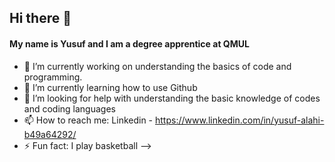 ## Hi there 👋
#### My name is Yusuf and I am a degree apprentice at QMUL


- 🔭 I’m currently working on understanding the basics of code and programming.
- 🌱 I’m currently learning how to use Github
- 🤔 I’m looking for help with understanding the basic knowledge of codes and coding languages
- 📫 How to reach me: Linkedin - https://www.linkedin.com/in/yusuf-alahi-b49a64292/
- ⚡ Fun fact: I play basketball 
-->
